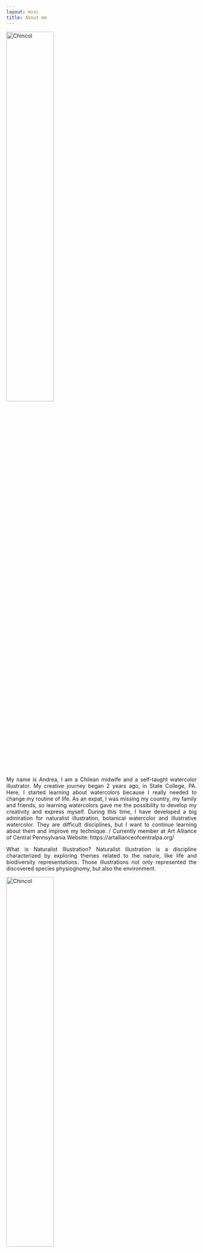 ```yaml
---
layout: misc
title: About me
---
```

<img border="0" alt="Chincol" src="https://andreasilvau.github.io/assets/img/andrea.jpg" style="width:50%">
<p align="justify">
My name is Andrea, I am a Chilean midwife and a self-taught watercolor illustrator. My creative journey began 2 years ago, in State College, PA. Here, I started learning  about watercolors because I really needed to change my routine of life. As an expat, I was missing my country, my family and friends, so learning watercolors gave me the possibility to develop my creativity and express myself. During this time, I have developed a big admiration for naturalist illustration, botanical watercolor and illustrative watercolor. They are difficult disciplines, but  I want to continue learning about them and improve my technique.
/
Currently member at Art Alliance of Central Pennsylvania
Website: https://artallianceofcentralpa.org/
</p>

<p align="justify">
What is  Naturalist Illustration?
Naturalist illustration is a discipline characterized by exploring themes related to the nature, like life and biodiversity representations. Those illustrations not only represented the discovered species physiognomy, but also the environment.
</p>


 <img border="0" alt="Chincol" src="https://andreasilvau.github.io/assets/img/logo.png" style="width:50%">
